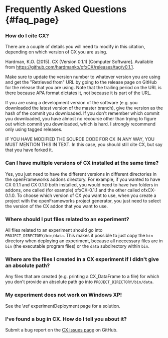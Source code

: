 Frequently Asked Questions {#faq_page}
==========================

### How do I cite CX?

There are a couple of details you will need to modify in this citation, depending on which version of CX you are using.

Hardman, K.O. (2015). CX (Version 0.1.1) [Computer Software]. Available from https://github.com/hardmanko/ofxCX/releases/tag/v0.1.1.

Make sure to update the version number to whatever version you are using and get the "Retrieved from" URL by going to the release page on GitHub for the release that you are using. Note that the trailing period on the URL is there because APA format dictates it, not because it is part of the URL.

If you are using a development version of the software (e.g. you downloaded the latest version of the master branch), give the version as the hash of the commit you downloaded. If you don't remember which commit you downloaded, you have almost no recourse other than trying to figure out which commit you downloaded, which is hard. I strongly recommend only using tagged releases.

IF YOU HAVE MODIFIED THE SOURCE CODE FOR CX IN ANY WAY, YOU MUST MENTION THIS IN TEXT. In this case, you should still cite CX, but say that you have forked it.

### Can I have multiple versions of CX installed at the same time?

Yes, you just need to have the different versions in different directories in the openFrameworks addons directory. For example, if you wanted to have CX 0.1.1 and CX 0.1.0 both installed, you would need to have two folders in addons, one called (for example) ofxCX-0.1.1 and the other called ofxCX-0.1.0. To choose which version of CX you want to use, when you create a project with the openFrameworks project generator, you just need to select the version of the CX addon that you want to use.

### Where should I put files related to an experiment?

All files related to an experiment should go into `PROJECT_DIRECTORY/bin/data`. This makes it possible to just copy the `bin` directory when deploying an experiment, because all neccessary files are in `bin` (the executable program files) or the `data` subdirectory within `bin`.

### Where are the files I created in a CX experiment if I didn't give an absolute path?

Any files that are created (e.g. printing a CX_DataFrame to a file) for which you don't provide an absolute path go into `PROJECT_DIRECTORY/bin/data`.

### My experiment does not work on Windows XP!

See the \ref experimentDeployment page for a solution.

### I've found a bug in CX. How do I tell you about it?

Submit a bug report on the [CX issues page](https://github.com/hardmanko/ofxCX/issues) on GitHub.